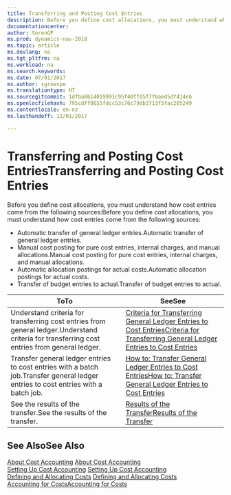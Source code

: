 ```yaml
---
title: Transferring and Posting Cost Entries
description: Before you define cost allocations, you must understand where cost entries come from.
documentationcenter: 
author: SorenGP
ms.prod: dynamics-nav-2018
ms.topic: article
ms.devlang: na
ms.tgt_pltfrm: na
ms.workload: na
ms.search.keywords: 
ms.date: 07/01/2017
ms.author: sgroespe
ms.translationtype: HT
ms.sourcegitcommit: 1dfba8b14019991c95f40ffd5f7fbaed5df414eb
ms.openlocfilehash: 795cdff8655fdcc53c76c79db3713f5fac205249
ms.contentlocale: en-nz
ms.lasthandoff: 12/01/2017

---
```

# <a name="transferring-and-posting-cost-entries"></a><span data-ttu-id="1b303-103">Transferring and Posting Cost Entries</span><span class="sxs-lookup"><span data-stu-id="1b303-103">Transferring and Posting Cost Entries</span></span>
<span data-ttu-id="1b303-104">Before you define cost allocations, you must understand how cost entries come from the following sources:</span><span class="sxs-lookup"><span data-stu-id="1b303-104">Before you define cost allocations, you must understand how cost entries come from the following sources:</span></span>  

-   <span data-ttu-id="1b303-105">Automatic transfer of general ledger entries.</span><span class="sxs-lookup"><span data-stu-id="1b303-105">Automatic transfer of general ledger entries.</span></span>  
-   <span data-ttu-id="1b303-106">Manual cost posting for pure cost entries, internal charges, and manual allocations.</span><span class="sxs-lookup"><span data-stu-id="1b303-106">Manual cost posting for pure cost entries, internal charges, and manual allocations.</span></span>  
-   <span data-ttu-id="1b303-107">Automatic allocation postings for actual costs.</span><span class="sxs-lookup"><span data-stu-id="1b303-107">Automatic allocation postings for actual costs.</span></span>  
-   <span data-ttu-id="1b303-108">Transfer of budget entries to actual.</span><span class="sxs-lookup"><span data-stu-id="1b303-108">Transfer of budget entries to actual.</span></span>  

|<span data-ttu-id="1b303-109">**To**</span><span class="sxs-lookup"><span data-stu-id="1b303-109">**To**</span></span>|<span data-ttu-id="1b303-110">**See**</span><span class="sxs-lookup"><span data-stu-id="1b303-110">**See**</span></span>|  
|------------|-------------|  
|<span data-ttu-id="1b303-111">Understand criteria for transferring cost entries from general ledger.</span><span class="sxs-lookup"><span data-stu-id="1b303-111">Understand criteria for transferring cost entries from general ledger.</span></span>|[<span data-ttu-id="1b303-112">Criteria for Transferring General Ledger Entries to Cost Entries</span><span class="sxs-lookup"><span data-stu-id="1b303-112">Criteria for Transferring General Ledger Entries to Cost Entries</span></span>](finance-criteria-for-transferring-general-ledger-entries-to-cost-entries.md)|  
|<span data-ttu-id="1b303-113">Transfer general ledger entries to cost entries with a batch job.</span><span class="sxs-lookup"><span data-stu-id="1b303-113">Transfer general ledger entries to cost entries with a batch job.</span></span>|[<span data-ttu-id="1b303-114">How to: Transfer General Ledger Entries to Cost Entries</span><span class="sxs-lookup"><span data-stu-id="1b303-114">How to: Transfer General Ledger Entries to Cost Entries</span></span>](finance-how-to-transfer-general-ledger-entries-to-cost-entries.md)|  
|<span data-ttu-id="1b303-115">See the results of the transfer.</span><span class="sxs-lookup"><span data-stu-id="1b303-115">See the results of the transfer.</span></span>|[<span data-ttu-id="1b303-116">Results of the Transfer</span><span class="sxs-lookup"><span data-stu-id="1b303-116">Results of the Transfer</span></span>](finance-results-of-the-transfer.md)|  

## <a name="see-also"></a><span data-ttu-id="1b303-117">See Also</span><span class="sxs-lookup"><span data-stu-id="1b303-117">See Also</span></span>  
 <span data-ttu-id="1b303-118">[About Cost Accounting](finance-about-cost-accounting.md) </span><span class="sxs-lookup"><span data-stu-id="1b303-118">[About Cost Accounting](finance-about-cost-accounting.md) </span></span>  
 <span data-ttu-id="1b303-119">[Setting Up Cost Accounting](finance-set-up-cost-accounting.md) </span><span class="sxs-lookup"><span data-stu-id="1b303-119">[Setting Up Cost Accounting](finance-set-up-cost-accounting.md) </span></span>  
 <span data-ttu-id="1b303-120">[Defining and Allocating Costs](finance-define-and-allocate-costs.md) </span><span class="sxs-lookup"><span data-stu-id="1b303-120">[Defining and Allocating Costs](finance-define-and-allocate-costs.md) </span></span>  
 [<span data-ttu-id="1b303-121">Accounting for Costs</span><span class="sxs-lookup"><span data-stu-id="1b303-121">Accounting for Costs</span></span>](finance-manage-cost-accounting.md)

